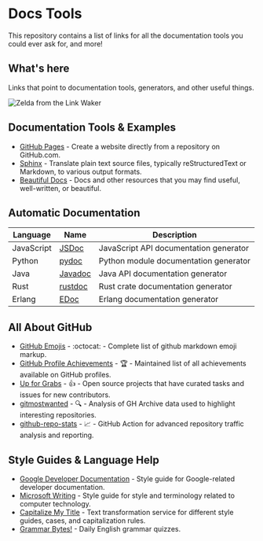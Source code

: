 # Docs Tools
This repository contains a list of links for all the documentation tools you could ever ask for, and more!

## What's here
Links that point to documentation tools, generators, and other useful things.

![Zelda from the Link Waker](https://c.tenor.com/xcwB_jp7loUAAAAC/link-zelda.gif)

## Documentation Tools & Examples

* [GitHub Pages](https://pages.github.com/) - Create a website directly from a repository on GitHub.com.
* [Sphinx](https://www.sphinx-doc.org/) - Translate plain text source files, typically reStructuredText or Markdown, to various output formats.
* [Beautiful Docs](https://github.com/matheusfelipeog/beautiful-docs) - Docs and other resources that you may find useful, well-written, or beautiful.

## Automatic Documentation

| Language      | Name                                                                          | Description                            |
| ------------- | ----------------------------------------------------------------------------- | -------------------------------------- |
| JavaScript    | [JSDoc](https://jsdoc.app/)                                                   | JavaScript API documentation generator |
| Python        | [pydoc](https://docs.python.org/3/library/pydoc.html)                         | Python module documentation generator  |
| Java          | [Javadoc](https://www.oracle.com/java/technologies/javase/javadoc-tool.html)  | Java API documentation generator       |
| Rust          | [rustdoc](https://doc.rust-lang.org/rustdoc/index.html)                       | Rust crate documentation generator     |
| Erlang        | [EDoc](https://www.erlang.org/doc/apps/edoc/chapter.html)                     | Erlang documentation generator         |

## All About GitHub 
* [GitHub Emojis](https://gist.github.com/rxaviers/7360908) - :octocat: - Complete list of github markdown emoji markup.
* [GitHub Profile Achievements](https://github.com/Schweinepriester/github-profile-achievements) - :trophy: - Maintained list of all achievements available on GitHub profiles.
* [Up for Grabs](https://up-for-grabs.net) - :thumbsup: - Open source projects that have curated tasks and issues for new contributors.
* [gitmostwanted](https://gitmostwanted.com/) - :mag: - Analysis of GH Archive data used to highlight interesting repositories.
* [github-repo-stats](https://github.com/jgehrcke/github-repo-stats) - :chart_with_upwards_trend: - GitHub Action for advanced repository traffic analysis and reporting.



## Style Guides & Language Help
* [Google Developer Documentation](https://developers.google.com/style) - Style guide for Google-related developer documentation.
* [Microsoft Writing](https://learn.microsoft.com/en-us/style-guide/welcome/) - Style guide for style and terminology related to computer technology.
* [Capitalize My Title](https://capitalizemytitle.com/) - Text transformation service for different style guides, cases, and capitalization rules.
* [Grammar Bytes!](https://twitter.com/grammarbytes) - Daily English grammar quizzes.
